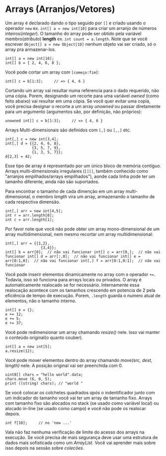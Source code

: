 # Arrays (Arranjos/Vetores)

Um array é declarado dando o tipo seguido por `[]` e criado usando o operador `new` ex. `int[] a = new int[10]` para criar um arranjo de números inteiros(_integer_). O tamanho do array pode ser obtido pela variável membro(_atributo_) **length** ex. `int count = a.length`. Note que se você escrever `Object[] a = new Object[10]` nenhum objeto vai ser criado, só o array pra armazenar-los.

```vala
int[] a = new int[10];
int[] b = { 2, 4, 6, 8 };
```
Você pode cortar um array com `[começo:fim]`:
```vala
int[] c = b[1:3];     // => { 4, 6 }
```
Cortando um array vai resultar numa referencia para o dado requerido, não uma cópia. Porem, designando um recorte para uma variável _owned_ (como feito abaixo) vai resultar em uma cópia. Se você quer evitar uma copia, você precisa designar o recorte a um array _unowned_ ou passar diretamente para um argumento (argumentos são, por definição, não próprios):

```vala
unowned int[] c = b[1:3];     // => { 4, 6 }
```
Arrays Multi-dimensionais são definidos com `[,]` ou `[,,]` etc.

```vala
int[,] c = new int[3,4];
int[,] d = {{2, 4, 6, 8},
            {3, 5, 7, 9},
            {1, 3, 5, 7}};
d[2,3] = 42;
```

Esse tipo de array é representado por um único bloco de memória contíguo. Arrays multi-dimensionais irregulares (`[][]`, também conhecido como "arranjos empilhados/arrays empilhados"), aonde cada linha pode ter um tamanho diferente, ainda não são suportados.

Para encontrar o tamanho de cada dimenção em um array multi-dimensional, o membro _length_ vira um array, armazenando o tamanho de cada respectiva dimensão.

```vala
int[,] arr = new int[4,5];
int r = arr.length[0];
int c = arr.length[1];
```
Por favor note que você não pode obter um array mono-dimensional de um array multidimensional, nem mesmo recortar um array multidimensional:

```vala
int[,] arr = {{1,2},
                {3,4}};
int[] b = arr[0];  // não vai funcionar int[] c = arr[0,];  // não vai funcionar int[] d = arr[:,0];  // não vai funcionar int[] e = arr[0:1,0];  // não vai funcionar int[,] f = arr[0:1,0:1];  // não vai funcionar
```

Você pode inserir elementos dinamicamente no array com o operador `+=`. Todavia, isso só funciona para arrays locais ou privados. O array é automaticamente realocado se for necessário. Internamente essa realocação acontece com os tamanhos crescendo em potencia de 2 pela eficiência de tempo de execução. Porem, `.length` guarda o numero atual de elementos, não o tamanho interno.

```vala
int[] e = {};
e += 12;
e += 5;
e += 37;
```

Você pode redimensionar um array chamando _resize()_ nele. Isso vai manter o conteúdo original(o quanto couber).

```vala
int[] a = new int[5];
a.resize(12);
```
Você pode mover elementos dentro do array chamando _move(src, dest, length)_ nele. A posição original vai ser preenchida com 0.

```vala
uint8[] chars = "hello world".data;
chars.move (6, 0, 5);
print ((string) chars); // "world "
```

Se você colocar os colchetes quadrados _após_ o indentificador junto com um indicador do tamanho você vai ter um array de tamanho fixo. Arrays com tamanho fixo são alocados no stack (se usado como variável local) ou alocado in-line (se usado como campo) e você não pode os realocar depois.

```vala
int f[10];     // no 'new ...'
```
Vala não faz nenhuma verificação de limite do acesso dos arrays na execução. Se você precisa de mais segurança deve usar uma estrutura de dados mais sofisticada como um _ArrayList_. Você vai aprender mais sobre isso depois na sessão sobre _colecões_.
